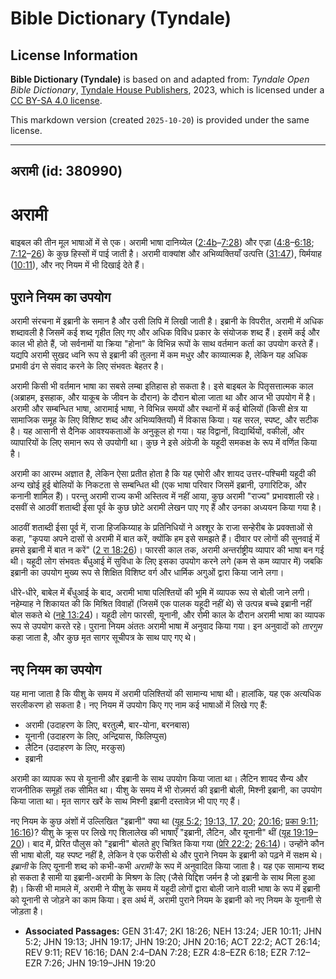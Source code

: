 # Bible Dictionary (Tyndale)

## License Information

**Bible Dictionary (Tyndale)** is based on and adapted from: _Tyndale Open Bible Dictionary_, [Tyndale House Publishers](https://tyndaleopenresources.com/), 2023, which is licensed under a [CC BY-SA 4.0 license](https://creativecommons.org/licenses/by-sa/4.0/legalcode.en).

This markdown version (created `2025-10-20`) is provided under the same license.



--------------------------------

## अरामी (id: 380990)

अरामी
=====

बाइबल की तीन मूल भाषाओं में से एक। अरामी भाषा दानिय्येल ([2:4b](https://ref.ly/Dan2:4-Dan7:28)–[7:28](https://ref.ly/Dan2:4-Dan7:28)) और एज्रा ([4:8](https://ref.ly/Ezra4:8-Ezra6:18)–[6:18](https://ref.ly/Ezra4:8-Ezra6:18); [7:12](https://ref.ly/Ezra7:12-Ezra7:26)–[26](https://ref.ly/Ezra7:12-Ezra7:26)) के कुछ हिस्सों में पाई जाती है। अरामी वाक्यांश और अभिव्यक्तियाँ उत्पत्ति ([31:47](https://ref.ly/Gen31:47)), यिर्मयाह ([10:11](https://ref.ly/Jer10:11)), और नए नियम में भी दिखाई देते हैं।

पुराने नियम का उपयोग
--------------------

अरामी संरचना में इब्रानी के समान है और उसी लिपि में लिखी जाती है। इब्रानी के विपरीत, अरामी में अधिक शब्दावली है जिसमें कई शब्द गृहीत लिए गए और अधिक विविध प्रकार के संयोजक शब्द हैं। इसमें कई और काल भी होते हैं, जो सर्वनामों या क्रिया "होना" के विभिन्न रूपों के साथ वर्तमान कर्ता का उपयोग करते हैं। यद्यपि अरामी सुखद ध्वनि रूप से इब्रानी की तुलना में कम मधुर और काव्यात्मक है, लेकिन यह अधिक प्रभावी ढंग से संवाद करने के लिए संभवतः बेहतर है।

अरामी किसी भी वर्तमान भाषा का सबसे लम्बा इतिहास हो सकता है। इसे बाइबल के पितृसत्तात्मक काल (अब्राहम, इसहाक, और याकूब के जीवन के दौरान) के दौरान बोला जाता था और आज भी उपयोग में है। अरामी और सम्बन्धित भाषा, आरामाई भाषा, ने विभिन्न समयों और स्थानों में कई बोलियों (किसी क्षेत्र या सामाजिक समूह के लिए विशिष्ट शब्द और अभिव्यक्तियाँ) में विकास किया। यह सरल, स्पष्ट, और सटीक है। यह आसानी से दैनिक आवश्यकताओं के अनुकूल हो गया। यह विद्वानों, विद्यार्थियों, वकीलों, और व्यापारियों के लिए समान रूप से उपयोगी था। कुछ ने इसे अंग्रेजी के यहूदी समकक्ष के रूप में वर्णित किया है।

अरामी का आरम्भ अज्ञात है, लेकिन ऐसा प्रतीत होता है कि यह एमोरी और शायद उत्तर\-पश्चिमी यहूदी की अन्य खोई हुई बोलियों के निकटता से सम्बन्धित थी (एक भाषा परिवार जिसमें इब्रानी, उगारिटिक, और कनानी शामिल हैं)। परन्तु अरामी राज्य कभी अस्तित्व में नहीं आया, कुछ अरामी "राज्य" प्रभावशाली रहे। दसवीं से आठवीं शताब्दी ईसा पूर्व के कुछ छोटे अरामी लेखन पाए गए हैं और उनका अध्ययन किया गया है।

आठवीं शताब्दी ईसा पूर्व में, राजा हिजकिय्याह के प्रतिनिधियों ने अश्शूर के राजा सन्हेरीब के प्रवक्ताओं से कहा, "कृपया अपने दासों से अरामी में बात करें, क्योंकि हम इसे समझते हैं। दीवार पर लोगों की सुनवाई में हमसे इब्रानी में बात न करें" ([2 रा 18:26](https://ref.ly/2Kgs18:26))। फारसी काल तक, अरामी अन्तर्राष्ट्रीय व्यापार की भाषा बन गई थी। यहूदी लोग संभवतः बँधुआई में सुविधा के लिए इसका उपयोग करने लगे (कम से कम व्यापार में) जबकि इब्रानी का उपयोग मुख्य रूप से शिक्षित विशिष्ट वर्ग और धार्मिक अगुओं द्वारा किया जाने लगा।

धीरे\-धीरे, बाबेल में बँधुआई के बाद, अरामी भाषा पलिश्तियों की भूमि में व्यापक रूप से बोली जाने लगी। नहेम्याह ने शिकायत की कि मिश्रित विवाहों (जिसमें एक पालक यहूदी नहीं थे) से उत्पन्न बच्चे इब्रानी नहीं बोल सकते थे ([नहे 13:24](https://ref.ly/Neh13:24))। यहूदी लोग फारसी, यूनानी, और रोमी काल के दौरान अरामी भाषा का व्यापक रूप से उपयोग करते रहे। पुराना नियम अंततः अरामी भाषा में अनुवाद किया गया। इन अनुवादों को *तारगुम* कहा जाता है, और कुछ मृत सागर सूचीपत्र के साथ पाए गए थे।

नए नियम का उपयोग
----------------

यह माना जाता है कि यीशु के समय में अरामी पलिश्तियों की सामान्य भाषा थी। हालांकि, यह एक अत्यधिक सरलीकरण हो सकता है। नए नियम में उपयोग किए गए नाम कई भाषाओं में लिखे गए हैं:

* अरामी (उदाहरण के लिए, बरतुल्मै, बार\-योना, बरनबास)
* यूनानी (उदाहरण के लिए, अन्द्रियास, फिलिप्पुस)
* लैटिन (उदाहरण के लिए, मरकुस)
* इब्रानी

अरामी का व्यापक रूप से यूनानी और इब्रानी के साथ उपयोग किया जाता था। लैटिन शायद सैन्य और राजनीतिक समूहों तक सीमित था। यीशु के समय में भी रोज़मर्रा की इब्रानी बोली, मिश्नी इब्रानी, का उपयोग किया जाता था। मृत सागर खर्रे के साथ मिश्नी इब्रानी दस्तावेज़ भी पाए गए हैं।

नए नियम के कुछ अंशों में उल्लिखित "इब्रानी" क्या था ([यूह 5:2](https://ref.ly/John5:2); [19:13, 17, 20](https://ref.ly/John19:13,John19:17,John19:20); [20:16](https://ref.ly/John20:16); [प्रका 9:11](https://ref.ly/Rev9:11); [16:16](https://ref.ly/Rev16:16))? यीशु के क्रूस पर लिखे गए शिलालेख की भाषाएँ "इब्रानी, लैटिन, और यूनानी" थीं ([यूह 19:19–20](https://ref.ly/John19:19-John19:20))। बाद में, प्रेरित पौलुस को "इब्रानी" बोलते हुए चित्रित किया गया ([प्रेरि 22:2](https://ref.ly/Acts22:2); [26:14](https://ref.ly/Acts26:14))। उन्होंने कौन सी भाषा बोली, यह स्पष्ट नहीं है, लेकिन वे एक फरीसी थे और पुराने नियम के इब्रानी को पढ़ने में सक्षम थे। *इब्रानी* के लिए यूनानी शब्द को कभी\-कभी *अरामी* के रूप में अनुवादित किया जाता है। यह एक सामान्य शब्द हो सकता है सामी या इब्रानी\-अरामी के मिश्रण के लिए (जैसे यिद्दिश जर्मन है जो इब्रानी के साथ मिला हुआ है)। किसी भी मामले में, अरामी ने यीशु के समय में यहूदी लोगों द्वारा बोली जाने वाली भाषा के रूप में इब्रानी को यूनानी से जोड़ने का काम किया। इस अर्थ में, अरामी पुराने नियम के इब्रानी को नए नियम के यूनानी से जोड़ता है।

* **Associated Passages:** GEN 31:47; 2KI 18:26; NEH 13:24; JER 10:11; JHN 5:2; JHN 19:13; JHN 19:17; JHN 19:20; JHN 20:16; ACT 22:2; ACT 26:14; REV 9:11; REV 16:16; DAN 2:4–DAN 7:28; EZR 4:8–EZR 6:18; EZR 7:12–EZR 7:26; JHN 19:19–JHN 19:20


